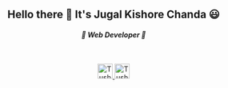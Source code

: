<h2 align="center">Hello there 👋 It's Jugal Kishore Chanda 😃 </h2>
<h4 align="center"><i> 🌱 Web Developer 🌱</i></h4>
<br>
<p align="center">
  <a href="https://www.linkedin.com/in/jugal-kishore-chanda/" target="_blank">
  <img alt="Tushar-Linkedin" src="https://cdn4.iconfinder.com/data/icons/social-messaging-ui-color-shapes-2-free/128/social-linkedin-circle-512.png" width="30" height="30" >
  </a>
  
  <a href="https://stackoverflow.com/users/12183206/jugal-kishore-chanda" target="_blank">
    <img alt="Tushar-Stackoverflow" src="https://cdn2.iconfinder.com/data/icons/social-icons-color/512/stackoverflow-512.png" width="30" height="30" >
  </a>
</p>
